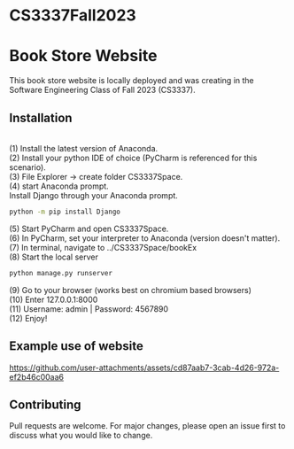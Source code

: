 # CS3337Fall2023

# Book Store Website

This book store website is locally deployed and was creating in the Software Engineering Class of Fall 2023 (CS3337).

## Installation

<br>(1) Install the latest version of Anaconda.
<br>(2) Install your python IDE of choice (PyCharm is referenced for this scenario).
<br>(3) File Explorer -> create folder CS3337Space.
<br>(4) start Anaconda prompt.
<br>Install Django through your Anaconda prompt.
```bash
python -m pip install Django
```
(5) Start PyCharm and open CS3337Space.
<br>(6) In PyCharm, set your interpreter to Anaconda (version doesn't matter).
<br>(7) In terminal, navigate to ../CS3337Space/bookEx
<br>(8) Start the local server
```bash
python manage.py runserver
```
(9) Go to your browser (works best on chromium based browsers)
<br>(10) Enter 127.0.0.1:8000
<br>(11) Username: admin | Password: 4567890
<br>(12) Enjoy!

## Example use of website


https://github.com/user-attachments/assets/cd87aab7-3cab-4d26-972a-ef2b46c00aa6



## Contributing

Pull requests are welcome. For major changes, please open an issue first
to discuss what you would like to change.

